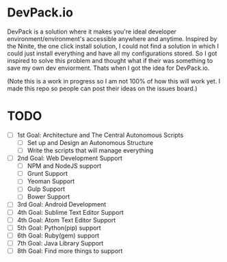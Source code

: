 # DevPack.io
DevPack is a solution where it makes you're ideal developer environment/environment's accessible anywhere and anytime. Inspired by the Ninite, the one click install solution, I could not find a solution in which I could just install everything and have all my configurations stored. So I got inspired to solve this problem and thought what if their was something to save my own dev enviorment. Thats when I got the idea for DevPack.io.

(Note this is a work in progress so I am not 100% of how this will work yet. I made this repo so people can post their ideas on the issues board.)


TODO
=====
- [ ] 1st Goal: Architecture and The Central Autonomous Scripts
  - [ ] Set up and Design an Autonomous Structure
  - [ ] Write the scripts that will manage everything
- [ ] 2nd Goal: Web Development Support
  - [ ] NPM and NodeJS support
  - [ ] Grunt Support
  - [ ] Yeoman Support
  - [ ] Gulp Support
  - [ ] Bower Support
- [ ] 3rd Goal: Android Development
- [ ] 4th Goal: Sublime Text Editor Support
- [ ] 4th Goal: Atom Text Editor Support
- [ ] 5th Goal: Python(pip) support
- [ ] 6th Goal: Ruby(gem) support
- [ ] 7th Goal: Java Library Support
- [ ] 8th Goal: Find more things to support
